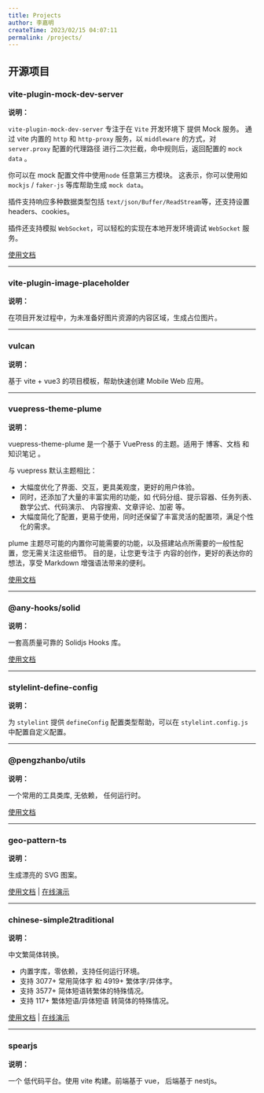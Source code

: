 ```yaml
---
title: Projects
author: 李嘉明
createTime: 2023/02/15 04:07:11
permalink: /projects/
---
```


## 开源项目

### vite-plugin-mock-dev-server

<Stamps stamps="gs,nv,ndm,gl,g" repo="pengzhanbo/vite-plugin-mock-dev-server" />

**说明：**

`vite-plugin-mock-dev-server` 专注于在 `Vite` 开发环境下 提供 Mock 服务。
通过 vite 内置的 `http` 和 `http-proxy` 服务，以 `middleware` 的方式，对 `server.proxy` 配置的代理路径
进行二次拦截，命中规则后，返回配置的 `mock data` 。

你可以在 mock 配置文件中使用`node` 任意第三方模块。 这表示，你可以使用如 `mockjs` / `faker-js` 等库帮助生成 `mock data`。

插件支持响应多种数据类型包括 `text/json/Buffer/ReadStream`等，还支持设置 headers、cookies。

插件还支持模拟 `WebSocket`，可以轻松的实现在本地开发环境调试 `WebSocket` 服务。

[使用文档](https://vite-plugin-mock-dev-server.netlify.app/)

---

### vite-plugin-image-placeholder

<Stamps stamps="gs,nv,ndt,gl,g" repo="pengzhanbo/vite-plugin-image-placeholder" />

**说明：**

在项目开发过程中，为未准备好图片资源的内容区域，生成占位图片。

---

### vulcan

<Stamps stamps="gs,gl,g" repo="pengzhanbo/vulcan" />

**说明：**

基于 vite + vue3 的项目模板，帮助快速创建 Mobile Web 应用。

---

### vuepress-theme-plume

<Stamps :stamps="['gs', 'nv', 'ndy', 'gl', 'g']" repo="pengzhanbo/vuepress-theme-plume"  />

**说明：**

vuepress-theme-plume 是一个基于 VuePress 的主题。适用于 博客、文档 和 知识笔记 。

与 vuepress 默认主题相比：

- 大幅度优化了界面、交互，更具美观度，更好的用户体验。
- 同时，还添加了大量的丰富实用的功能，如 代码分组、提示容器、任务列表、数学公式、代码演示、 内容搜索、文章评论、加密 等。
- 大幅度简化了配置，更易于使用，同时还保留了丰富灵活的配置项，满足个性化的需求。

plume 主题尽可能的内置你可能需要的功能，以及搭建站点所需要的一般性配置，您无需关注这些细节。 目的是，让您更专注于 内容的创作，更好的表达你的想法，享受 Markdown 增强语法带来的便利。

[使用文档](https://plume.jm-garming/)

---

### @any-hooks/solid

<Stamps stamps="gs,nv,ndt,gl,g" repo="any-hooks/solid-hooks" package="@any-hooks/solid" />

**说明：**

一套高质量可靠的 Solidjs Hooks 库。

[使用文档](https://solid-hooks.netlify.app/en-US)

---

### stylelint-define-config

<Stamps stamps="gs,nv,ndt,gl,g" repo="stylelint-types/stylelint-define-config" />

**说明：**

为 `stylelint` 提供 `defineConfig` 配置类型帮助，可以在 `stylelint.config.js` 中配置自定义配置。

---

### @pengzhanbo/utils

<Stamps stamps="gs,nv,ndm,gl,g" repo="pengzhanbo/utils" package="@pengzhanbo/utils" />

**说明：**

一个常用的工具类库, 无依赖， 任何运行时。

[使用文档](jsr.io/@pengzhanbo/utils)

---

### geo-pattern-ts

<Stamps stamps="gs,nv,ndt,gl,g" repo="pengzhanbo/geo-pattern-ts" />

**说明：**

生成漂亮的 SVG 图案。

[使用文档](https://github.com/garmin21/geo-pattern-ts) | [在线演示](geo-pattern.netlify.app)

---

### chinese-simple2traditional

<Stamps stamps="gs,nv,ndt,gl,g" repo="pengzhanbo/chinese-simple2traditional" />

**说明：**

中文繁简体转换。

- 内置字库，零依赖，支持任何运行环境。
- 支持 3077+ 常用简体字 和 4919+ 繁体字/异体字。
- 支持 3577+ 简体短语转繁体的特殊情况。
- 支持 117+ 繁体短语/异体短语 转简体的特殊情况。

[使用文档](https://github.com/garmin21/chinese-simple2traditional) | [在线演示](https://han-convert.netlify.app/)

---

### spearjs

<Stamps stamps="gs,gl,g" repo="pengzhanbo/spearjs" />

**说明：**

一个 低代码平台。使用 vite 构建。前端基于 vue， 后端基于 nestjs。
